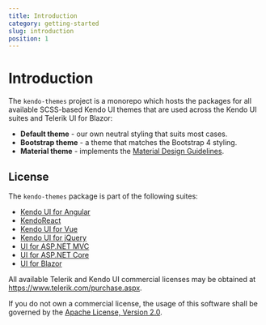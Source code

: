 ```yaml
---
title: Introduction
category: getting-started
slug: introduction
position: 1
---
```


# Introduction
The `kendo-themes` project is a monorepo which hosts the packages for all available SCSS-based Kendo UI themes that are used across the Kendo UI suites and Telerik UI for Blazor:

- **Default theme** - our own neutral styling that suits most cases.
- **Bootstrap theme** - a theme that matches the Bootstrap 4 styling.
- **Material theme** - implements the [Material Design Guidelines](https://material.io/design/).

## License
The `kendo-themes` package is part of the following suites:

* [Kendo UI for Angular](https://www.telerik.com/kendo-angular-ui/)
* [KendoReact](https://www.telerik.com/kendo-react-ui/)
* [Kendo UI for Vue](https://www.telerik.com/kendo-vue-ui/)
* [Kendo UI for jQuery](https://www.telerik.com/kendo-ui)
* [UI for ASP.NET MVC](https://www.telerik.com/aspnet-mvc)
* [UI for ASP.NET Core](https://www.telerik.com/aspnet-core-ui)
* [UI for Blazor](https://www.telerik.com/blazor-ui)

All available Telerik and Kendo UI commercial licenses may be obtained at https://www.telerik.com/purchase.aspx.

If you do not own a commercial license, the usage of this software shall be governed by the [Apache License, Version 2.0](https://www.apache.org/licenses/LICENSE-2.0).
